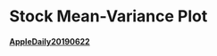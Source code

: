 # Stock Mean-Variance Plot
#### [AppleDaily20190622](https://hk.appledaily.com/finance/20190622/GXRXTAQEUQGAJXIOXPWW4MBN4Q/)
